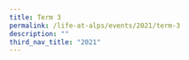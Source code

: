 ```yaml
---
title: Term 3
permalink: /life-at-alps/events/2021/term-3
description: ""
third_nav_title: "2021"
---
```

